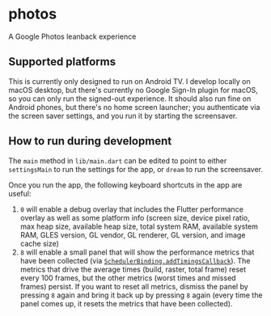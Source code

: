 # photos

A Google Photos leanback experience

## Supported platforms

This is currently only designed to run on Android TV. I develop locally on macOS
desktop, but there's currently no Google Sign-In plugin for macOS, so you can
only run the signed-out experience. It should also run fine on Android phones,
but there's no home screen launcher; you authenticate via the screen saver
settings, and you run it by starting the screensaver.

## How to run during development

The `main` method in `lib/main.dart` can be edited to point to either
`settingsMain` to run the settings for the app, or `dream` to run the
screensaver.

Once you run the app, the following keyboard shortcuts in the app are useful:
1. `0` will enable a debug overlay that includes the Flutter performance overlay
   as well as some platform info (screen size, device pixel ratio, max heap
   size, available heap size, total system RAM, available system RAM, GLES
   version, GL vendor, GL renderer, GL version, and image cache size)
1. `8` will enable a small panel that will show the performance metrics that
   have been collected (via [`SchedulerBinding.addTimingsCallback`](https://api.flutter.dev/flutter/scheduler/SchedulerBinding/addTimingsCallback.html)). The
   metrics that drive the average times (build, raster, total frame) reset every
   100 frames, but the other metrics (worst times and missed frames) persist.
   If you want to reset all metrics, dismiss the panel by pressing `8` again
   and bring it back up by pressing `8` again (every time the panel comes up,
   it resets the metrics that have been collected).
